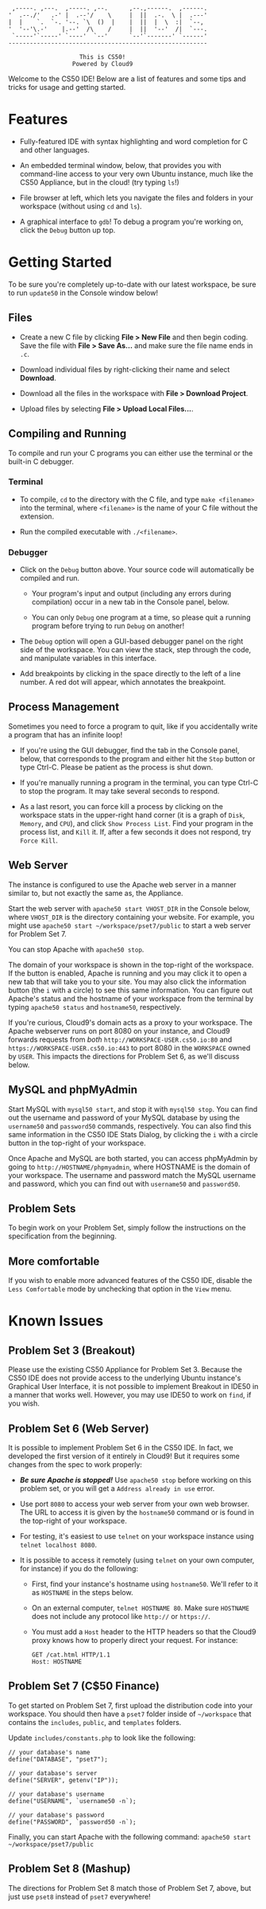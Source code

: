 
     ,-----. ,---.  ,-----. ,--.      ,--.,------.  ,------.
    '  .--./'   .-' |  .--'/    \     |  ||  .-.  \ |  .---'
    |  |    `.  `-. '--. `\  ()  |    |  ||  |  \  :|  `--,
    '  '--'\.-'    |.--'  /\    /     |  ||  '--'  /|  `---.
     `-----'`-----' `----'  `--'      `--'`-------' `------'
    --------------------------------------------------------

                        This is CS50!
                      Powered by Cloud9

Welcome to the CS50 IDE! Below are a list of features and some tips and tricks
for usage and getting started.

# Features

* Fully-featured IDE with syntax highlighting and word completion for C and
  other languages.

* An embedded terminal window, below, that provides you with command-line
  access to your very own Ubuntu instance, much like the CS50 Appliance, but
  in the cloud! (try typing `ls`!)

* File browser at left, which lets you navigate the files and folders in
  your workspace (without using `cd` and `ls`).

* A graphical interface to `gdb`! To debug a program you're working on,
  click the `Debug` button up top.

# Getting Started

To be sure you're completely up-to-date with our latest workspace,
be sure to run `update50` in the Console window below!

## Files

* Create a new C file by clicking **File > New File** and then begin coding.
  Save the file with **File > Save As...** and make sure the file name ends in
  `.c`.

* Download individual files by right-clicking their name and select
  **Download**.

* Download all the files in the workspace with **File > Download Project**.

* Upload files by selecting **File > Upload Local Files...**.

## Compiling and Running

To compile and run your C programs you can either use the terminal or
the built-in C debugger.

### Terminal

  * To compile, `cd` to the directory with the C file, and type
    `make <filename>` into the terminal, where `<filename>`
    is the name of your C file without the extension.

  * Run the compiled executable with `./<filename>`.

### Debugger

  * Click on the `Debug` button above. Your source code will automatically
    be compiled and run.

    * Your program's input and output (including any errors during
      compilation) occur in a new tab in the Console panel, below.

    * You can only `Debug` one program at a time, so please quit a running
      program before trying to run `Debug` on another!

  * The `Debug` option will open a GUI-based debugger panel on the right
    side of the workspace. You can view the stack, step through the code,
    and manipulate variables in this interface.

  * Add breakpoints by clicking in the space directly to the left of a line
    number. A red dot will appear, which annotates the breakpoint.

## Process Management

Sometimes you need to force a program to quit, like if you accidentally
write a program that has an infinite loop!

  * If you're using the GUI debugger, find the tab in the Console panel,
    below, that corresponds to the program and either hit the `Stop` button
    or type Ctrl-C. Please be patient as the process is shut down.

  * If you're manually running a program in the terminal, you can type
    Ctrl-C to stop the program. It may take several seconds to respond.

  * As a last resort, you can force kill a process by clicking on the
    workspace stats in the upper-right hand corner (it is a graph of
    `Disk`, `Memory`, and `CPU`), and click `Show Process List`. Find
    your program in the process list, and `Kill` it. If, after a few
    seconds it does not respond, try `Force Kill`.

## Web Server

The instance is configured to use the Apache web server in a manner similar
to, but not exactly the same as, the Appliance.

Start the web server with `apache50 start VHOST_DIR` in the Console below, where
`VHOST_DIR` is the directory containing your website. For example, you might
use `apache50 start ~/workspace/pset7/public` to start a web server for Problem Set 7.

You can stop Apache with `apache50 stop`.

The domain of your workspace is shown in the top-right of the workspace.
If the button is enabled, Apache is running and you may click it to open a
new tab that will take you to your site. You may also click the information
button (the `i` with a circle) to see this same information.
You can figure out Apache's status and the hostname of your workspace from
the terminal by typing `apache50 status` and `hostname50`, respectively.

If you're curious, Cloud9's domain acts as a proxy to your workspace. The
Apache webserver runs on port 8080 on your instance, and Cloud9 forwards
requests from *both* `http://WORKSPACE-USER.cs50.io:80` and
`https://WORKSPACE-USER.cs50.io:443` to port 8080 in the `WORKSPACE` owned
by `USER`. This impacts the directions for Problem Set 6, as we'll discuss
below.

## MySQL and phpMyAdmin

Start MySQL with `mysql50 start`, and stop it with `mysql50 stop`. You can
find out the username and password of your MySQL database by using the
`username50` and `password50` commands, respectively. You can also find this
same information in the CS50 IDE Stats Dialog, by clicking the `i` with a
circle button in the top-right of your workspace.

Once Apache and MySQL are both started, you can access phpMyAdmin by going to
`http://HOSTNAME/phpmyadmin`, where HOSTNAME is the domain of your workspace.
The username and password match the MySQL username and password, which you
can find out with `username50` and `password50`.

## Problem Sets

To begin work on your Problem Set, simply follow the instructions on the
specification from the beginning.

## More comfortable

If you wish to enable more advanced features of the CS50 IDE, disable the
`Less Comfortable` mode by unchecking that option in the `View` menu.

# Known Issues

## Problem Set 3 (Breakout)

Please use the existing CS50 Appliance for Problem Set 3. Because the
CS50 IDE does not provide access to the underlying Ubuntu instance's
Graphical User Interface, it is not possible to implement Breakout in
IDE50 in a manner that works well. However, you may use IDE50 to
work on `find`, if you wish.

## Problem Set 6 (Web Server)

It is possible to implement Problem Set 6 in the CS50 IDE. In fact, we
developed the first version of it entirely in Cloud9! But it requires some
changes from the spec to work properly:

* ***Be sure Apache is stopped!*** Use `apache50 stop` before working on this
  problem set, or you will get a `Address already in use` error.

* Use port `8080` to access your web server from your own web browser. The
  URL to access it is given by the `hostname50` command or is found in the
  top-right of your workspace.

* For testing, it's easiest to use `telnet` on your workspace instance using
  `telnet localhost 8080`.

* It is possible to access it remotely (using `telnet` on your own computer,
  for instance) if you do the following:

  * First, find your instance's hostname using `hostname50`. We'll refer
    to it as `HOSTNAME` in the steps below.

  * On an external computer, `telnet HOSTNAME 80`. Make sure `HOSTNAME` does
    not include any protocol like `http://` or `https://`.

  * You must add a `Host` header to the HTTP headers so that the Cloud9 proxy
    knows how to properly direct your request. For instance:

    ```
    GET /cat.html HTTP/1.1
    Host: HOSTNAME
    ```

## Problem Set 7 (C$50 Finance)

To get started on Problem Set 7, first upload the distribution code into your
workspace. You should then have a `pset7` folder inside of `~/workspace` that
contains the `includes`, `public`, and `templates` folders.

Update `includes/constants.php` to look like the following:

    // your database's name
    define("DATABASE", "pset7");

    // your database's server
    define("SERVER", getenv("IP"));

    // your database's username
    define("USERNAME", `username50 -n`);

    // your database's password
    define("PASSWORD", `password50 -n`);

Finally, you can start Apache with the following command:
`apache50 start ~/workspace/pset7/public`

## Problem Set 8 (Mashup)

The directions for Problem Set 8 match those of Problem Set 7, above, but
just use `pset8` instead of `pset7` everywhere!
